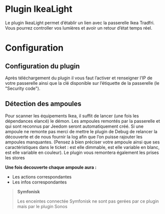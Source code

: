 # Plugin IkeaLight

Le plugin IkeaLight permet d’établir un lien avec la passerelle Ikea Tradfri. Vous pourrez controller vos lumières et avoir un retour d’état temps réel.

# Configuration

## Configuration du plugin

Après téléchargement du plugin il vous faut l’activer et renseigner l’IP de votre passerelle ainsi que la clé disponible sur l’étiquette de la passerelle (le "Security code").

## Détection des ampoules

Pour scanner les équipements Ikea, il suffit de lancer (une fois les dépendances elancé) le démon. Les ampoules remontés par la passerelle et qui sont reconnus par Jeedom seront automatiquement créé. Si une ampoule ne remonte pas merci de mettre le plugin de Debug de relancer la découverte et de nous fournir la log afin que l’on puisse rajouter les ampoules manquantes. (Pensez à bien préciser votre ampoule ainsi que ses caractéristiques dans le ticket : est elle dimmable, est elle variable en blanc, est elle variable en couleur). Le plugin vous remontera également les prises les stores

**Une fois decouverte chaque ampoule aura :**

-   Les actions correspondantes
-   Les infos correspondantes

>**Symfonisk**
>
>Les enceintes connectée Symfonisk ne sont pas gerées par ce plugin mais par le plugin Sonos
